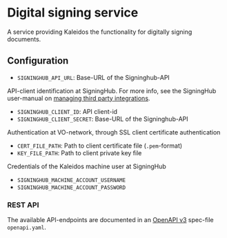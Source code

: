 # Digital signing service

A service providing Kaleidos the functionality for digitally signing documents. 

## Configuration

- `SIGNINGHUB_API_URL`: Base-URL of the Signinghub-API

API-client identification at SigningHub. For more info, see the SigningHub user-manual on [managing third party integrations](https://manuals.ascertia.com/SigningHubv7/default.aspx#pageid=1111).
- `SIGNINGHUB_CLIENT_ID`: API client-id
- `SIGNINGHUB_CLIENT_SECRET`: Base-URL of the Signinghub-API

Authentication at VO-network, through SSL client certificate authentication
- `CERT_FILE_PATH`: Path to client certificate file (`.pem`-format)
- `KEY_FILE_PATH`: Path to client private key file

Credentials of the Kaleidos machine user at SigningHub
- `SIGNINGHUB_MACHINE_ACCOUNT_USERNAME`
- `SIGNINGHUB_MACHINE_ACCOUNT_PASSWORD`

### REST API

The available API-endpoints are documented in an [OpenAPI v3](http://spec.openapis.org/oas/v3.0.3) spec-file `openapi.yaml`.

